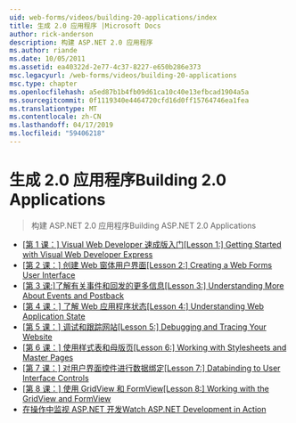 ```yaml
---
uid: web-forms/videos/building-20-applications/index
title: 生成 2.0 应用程序 |Microsoft Docs
author: rick-anderson
description: 构建 ASP.NET 2.0 应用程序
ms.author: riande
ms.date: 10/05/2011
ms.assetid: ea40322d-2e77-4c37-8227-e650b286e373
msc.legacyurl: /web-forms/videos/building-20-applications
msc.type: chapter
ms.openlocfilehash: a5ed87b1b4fb09d61ca10c40e13efbcad1904a5a
ms.sourcegitcommit: 0f1119340e4464720cfd16d0ff15764746ea1fea
ms.translationtype: MT
ms.contentlocale: zh-CN
ms.lasthandoff: 04/17/2019
ms.locfileid: "59406218"
---
```

# <a name="building-20-applications"></a><span data-ttu-id="579e8-103">生成 2.0 应用程序</span><span class="sxs-lookup"><span data-stu-id="579e8-103">Building 2.0 Applications</span></span>

> <span data-ttu-id="579e8-104">构建 ASP.NET 2.0 应用程序</span><span class="sxs-lookup"><span data-stu-id="579e8-104">Building ASP.NET 2.0 Applications</span></span>


- <span data-ttu-id="579e8-105">[[第 1 课：] Visual Web Developer 速成版入门](lesson-1-getting-started-with-visual-web-developer-express.md)</span><span class="sxs-lookup"><span data-stu-id="579e8-105">[[Lesson 1:] Getting Started with Visual Web Developer Express](lesson-1-getting-started-with-visual-web-developer-express.md)</span></span>
- <span data-ttu-id="579e8-106">[[第 2 课：] 创建 Web 窗体用户界面](lesson-2-creating-a-web-forms-user-interface.md)</span><span class="sxs-lookup"><span data-stu-id="579e8-106">[[Lesson 2:] Creating a Web Forms User Interface](lesson-2-creating-a-web-forms-user-interface.md)</span></span>
- <span data-ttu-id="579e8-107">[[第 3 课:]了解有关事件和回发的更多信息](lesson-3-understanding-more-about-events-and-postback.md)</span><span class="sxs-lookup"><span data-stu-id="579e8-107">[[Lesson 3:] Understanding More About Events and Postback](lesson-3-understanding-more-about-events-and-postback.md)</span></span>
- <span data-ttu-id="579e8-108">[[第 4 课：] 了解 Web 应用程序状态](lesson-4-understanding-web-application-state.md)</span><span class="sxs-lookup"><span data-stu-id="579e8-108">[[Lesson 4:] Understanding Web Application State](lesson-4-understanding-web-application-state.md)</span></span>
- <span data-ttu-id="579e8-109">[[第 5 课：] 调试和跟踪网站](lesson-5-debugging-and-tracing-your-website.md)</span><span class="sxs-lookup"><span data-stu-id="579e8-109">[[Lesson 5:] Debugging and Tracing Your Website](lesson-5-debugging-and-tracing-your-website.md)</span></span>
- <span data-ttu-id="579e8-110">[[第 6 课：] 使用样式表和母版页](lesson-6-working-with-stylesheets-and-master-pages.md)</span><span class="sxs-lookup"><span data-stu-id="579e8-110">[[Lesson 6:] Working with Stylesheets and Master Pages](lesson-6-working-with-stylesheets-and-master-pages.md)</span></span>
- <span data-ttu-id="579e8-111">[[第 7 课：] 对用户界面控件进行数据绑定](lesson-7-databinding-to-user-interface-controls.md)</span><span class="sxs-lookup"><span data-stu-id="579e8-111">[[Lesson 7:] Databinding to User Interface Controls](lesson-7-databinding-to-user-interface-controls.md)</span></span>
- <span data-ttu-id="579e8-112">[[第 8 课：] 使用 GridView 和 FormView](lesson-8-working-with-the-gridview-and-formview.md)</span><span class="sxs-lookup"><span data-stu-id="579e8-112">[[Lesson 8:] Working with the GridView and FormView](lesson-8-working-with-the-gridview-and-formview.md)</span></span>
- [<span data-ttu-id="579e8-113">在操作中监视 ASP.NET 开发</span><span class="sxs-lookup"><span data-stu-id="579e8-113">Watch ASP.NET Development in Action</span></span>](watch-aspnet-development-in-action.md)
